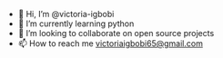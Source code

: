 - 👋 Hi, I’m @victoria-igbobi
- 🌱 I’m currently learning python
- 💞️ I’m looking to collaborate on open source projects 
- 📫 How to reach me victoriaigbobi65@gmail.com

<!---
victoria-igbobi65/victoria-igbobi65 is a ✨ special ✨ repository because its `README.md` (this file) appears on your GitHub profile.
You can click the Preview link to take a look at your changes.
--->

